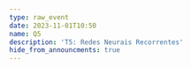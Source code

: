```yaml
---
type: raw_event
date: 2023-11-01T10:50
name: Q5
description: 'T5: Redes Neurais Recorrentes'
hide_from_announcments: true
---
```

<!-- **Tópicos:**
1. Tópico 1
2. Tópico 2
3. Tópico 3 -->
